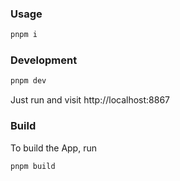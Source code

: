 




### Usage
```bash
pnpm i
```

### Development

```bash
pnpm dev
```
Just run and visit http://localhost:8867

### Build

To build the App, run

```bash
pnpm build

```
